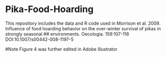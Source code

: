 # Pika-Food-Hoarding

This repository includes the data and R code used in Morrison et al. 2009. Influence of food hoarding behavior on the over-winter survival of pikas in strongly seasonal ## environments. Oecologia. 159:107-116 DOI:10.1007/s00442-008-1197-5

#Note
Figure 4 was further edited in Adobe Illustrator
